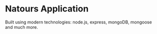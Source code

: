 # Natours Application

Built using modern technologies: node.js, express, mongoDB, mongoose and much more.